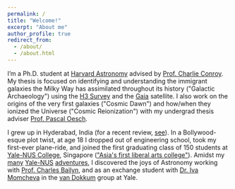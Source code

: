 ```yaml
---
permalink: /
title: "Welcome!"
excerpt: "About me"
author_profile: true
redirect_from: 
  - /about/
  - /about.html
---
```


I’m a Ph.D. student at <a href="https://astronomy.fas.harvard.edu/" target="_blank">Harvard Astronomy</a> advised by <a href="https://scholar.harvard.edu/cconroy" target="_blank">Prof. Charlie Conroy</a>. My thesis is focused on identifying and understanding the immigrant galaxies the Milky Way has assimilated throughout its history ("Galactic Archaeology") using the <a href="http://h3survey.rc.fas.harvard.edu/" target="_blank">H3 Survey</a> and the <a href="https://sci.esa.int/web/gaia" target="_blank">Gaia</a> satellite. I also work on the origins of the very first galaxies ("Cosmic Dawn") and how/when they ionized the Universe ("Cosmic Reionization") with my undergrad thesis adviser <a href="https://obswww.unige.ch/~oeschp/" target="_blank">Prof. Pascal Oesch</a>.

I grew up in Hyderabad, India (for a recent review, <a href="https://www.youtube.com/watch?v=RWNV82AqFoE" target="_blank">see</a>). In a Bollywood-esque plot twist, at age 18 I dropped out of engineering school, took my first-ever plane-ride, and joined the first graduating class of 150 students at <a href="https://www.yale-nus.edu.sg/about/vision-and-mission/" target="_blank">Yale-NUS College</a>, Singapore (<a href="https://harvardmagazine.com/2017/07/an-educated-core" target="_blank">"Asia's first liberal arts college"</a>). Amidst my <a href="https://www.yale-nus.edu.sg/newsroom/10-may-2016-a-love-affair-with-trivia/" target="_blank">many</a> <a href="https://www.instagram.com/yalenuscollege/p/BK5xNvcj6u6/?hl=en" target="_blank">Yale-NUS</a> <a href="https://www.yale-nus.edu.sg/newsroom/20-may-2015-singaporean-poet-alvin-pang-teaches-at-yale-nus/" target="_blank">adventures</a>, I discovered the joys of Astronomy working with <a href="http://www.astro.yale.edu/bailyn/" target="_blank">Prof. Charles Bailyn</a>, and as an exchange student with <a href="https://www.stsci.edu/~imomcheva/" target="_blank">Dr. Iva Momcheva</a> in the <a href="https://www.pietervandokkum.com/" target="_blank">van Dokkum</a> group at Yale.
